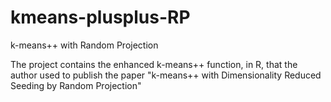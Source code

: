 # kmeans-plusplus-RP
k-means++ with Random Projection

The project contains the enhanced k-means++ function, in R, that the author used to publish the paper "k-means++ with Dimensionality Reduced Seeding by Random Projection"
